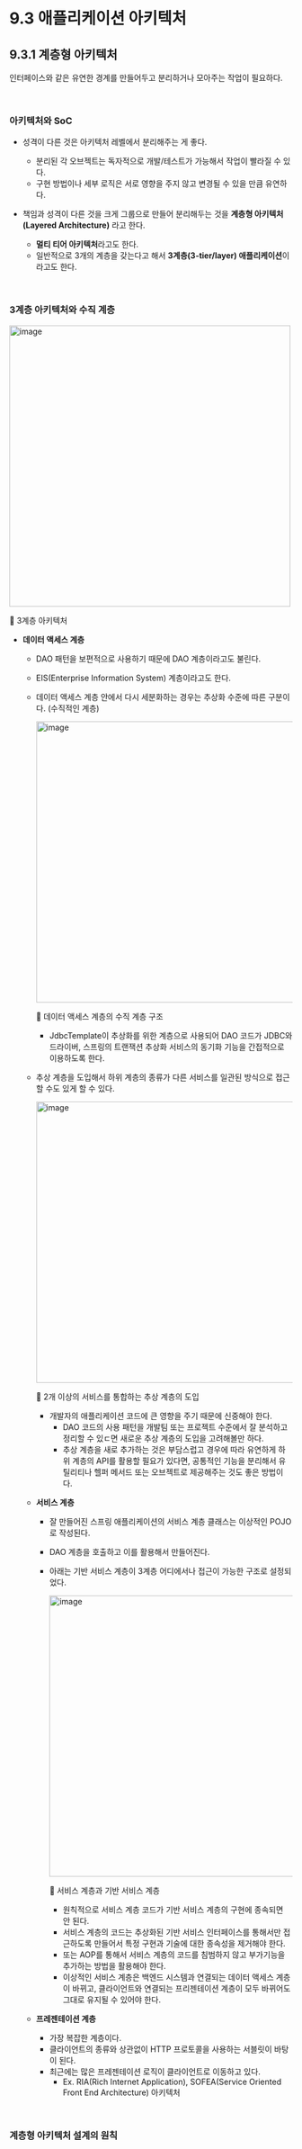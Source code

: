# 9.3 애플리케이션 아키텍처
## 9.3.1 계층형 아키텍처
인터페이스와 같은 유연한 경계를 만들어두고 분리하거나 모아주는 작업이 필요하다.

<br/>

### 아키텍처와 SoC
- 성격이 다른 것은 아키텍처 레벨에서 분리해주는 게 좋다.
  - 분리된 각 오브젝트는 독자적으로 개발/테스트가 가능해서 작업이 빨라질 수 있다.
  - 구현 방법이나 세부 로직은 서로 영향을 주지 않고 변경될 수 있을 만큼 유연하다.
 
- 책임과 성격이 다른 것을 크게 그룹으로 만들어 분리해두는 것을 **계층형 아키텍처(Layered Architecture)** 라고 한다.
  - **멀티 티어 아키텍처**라고도 한다.
  - 일반적으로 3개의 계층을 갖는다고 해서 **3계층(3-tier/layer) 애플리케이션**이라고도 한다.
 
<br/>

### 3계층 아키텍처와 수직 계층

<img alt="image" width="500" src="https://github.com/Team-Sopetit/server-spring-study/assets/55437339/ab7a4a39-0458-4d9a-9520-97b4b1a5c7f9"/>

🔼 3계층 아키텍처
- **데이터 액세스 계층**
  - DAO 패턴을 보편적으로 사용하기 때문에 DAO 계층이라고도 불린다.
  - EIS(Enterprise Information System) 계층이라고도 한다.
  - 데이터 액세스 계층 안에서 다시 세분화하는 경우는 추상화 수준에 따른 구분이다. (수직적인 계층)

    <img alt="image" width="500" src="https://github.com/Team-Sopetit/server-spring-study/assets/55437339/114320a5-20eb-44c5-8c91-080d3abee3bc"/>

    🔼 데이터 액세스 계층의 수직 계층 구조
    - JdbcTemplate이 추상화를 위한 계층으로 사용되어 DAO 코드가 JDBC와 드라이버, 스프링의 트랜잭션 추상화 서비스의 동기화 기능을 간접적으로 이용하도록 한다.
   
  - 추상 계층을 도입해서 하위 계층의 종류가 다른 서비스를 일관된 방식으로 접근할 수도 있게 할 수 있다.

    <img alt="image" width="500" src="https://github.com/Team-Sopetit/server-spring-study/assets/55437339/da3f615d-7fa1-4501-a4ec-94f2ec1df907"/>

    🔼 2개 이상의 서비스를 통합하는 추상 계층의 도입
    - 개발자의 애플리케이션 코드에 큰 영향을 주기 때문에 신중해야 한다.
      - DAO 코드의 사용 패턴을 개발팀 또는 프로젝트 수준에서 잘 분석하고 정리할 수 있ㄷ면 새로운 추상 계층의 도입을 고려해볼만 하다.
      - 추상 계층을 새로 추가하는 것은 부담스럽고 경우에 따라 유연하게 하위 계층의 API를 활용할 필요가 있다면, 공통적인 기능을 분리해서 유틸리티나 헬퍼 메서드 또는 오브젝트로 제공해주는 것도 좋은 방법이다.
     
  - **서비스 계층**
    - 잘 만들어진 스프링 애플리케이션의 서비스 계층 클래스는 이상적인 POJO로 작성된다.
    - DAO 계층을 호출하고 이를 활용해서 만들어진다.
    - 아래는 기반 서비스 계층이 3계층 어디에서나 접근이 가능한 구조로 설정되었다.

      <img alt="image" width="500" src="https://github.com/Team-Sopetit/server-spring-study/assets/55437339/20f917f9-de2f-4401-b026-e6e1925174e2"/>
      
      🔼 서비스 계층과 기반 서비스 계층
      - 원칙적으로 서비스 계층 코드가 기반 서비스 계층의 구현에 종속되면 안 된다.
      - 서비스 계층의 코드는 추상화된 기반 서비스 인터페이스를 통해서만 접근하도록 만들어서 특정 구현과 기술에 대한 종속성을 제거해야 한다.
      - 또는 AOP를 통해서 서비스 계층의 코드를 침범하지 않고 부가기능을 추가하는 방법을 활용해야 한다.
      - 이상적인 서비스 계층은 백엔드 시스템과 연결되는 데이터 액세스 계층이 바뀌고, 클라이언트와 연결되는 프리젠테이션 계층이 모두 바뀌어도 그대로 유지될 수 있어야 한다.
     
  - **프레젠테이션 계층**
    - 가장 복잡한 계층이다.
    - 클라이언트의 종류와 상관없이 HTTP 프로토콜을 사용하는 서블릿이 바탕이 된다.
    - 최근에는 많은 프레젠테이션 로직이 클라이언트로 이동하고 있다.
      - Ex. RIA(Rich Internet Application), SOFEA(Service Oriented Front End Architecture) 아키텍처
     
<br/>

### 계층형 아키텍처 설계의 원칙
